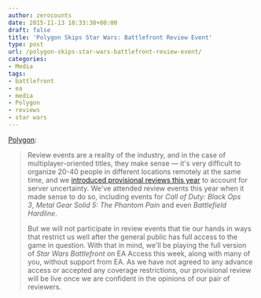 ```yaml
---
author: zerocounts
date: 2015-11-13 18:33:38+00:00
draft: false
title: 'Polygon Skips Star Wars: Battlefront Review Event'
type: post
url: /polygon-skips-star-wars-battlefront-review-event/
categories:
- Media
tags:
- battlefront
- ea
- media
- Polygon
- reviews
- star wars
---
```


[Polygon](http://www.polygon.com/2015/11/12/9724656/star-wars-battlefront-reviews-ea-access):

> Review events are a reality of the industry, and in the case of multiplayer-oriented titles, they make sense — it's very difficult to organize 20-40 people in different locations remotely at the same time, and we [introduced provisional reviews this year](http://www.polygon.com/pages/introducing-provisional-reviews) to account for server uncertainty. We've attended review events this year when it made sense to do so, including events for _Call of Duty: Black Ops 3_, _Metal Gear Solid 5: The Phantom Pain_ and even _Battlefield Hardline_.
>
> But we will not participate in review events that tie our hands in ways that restrict us well after the general public has full access to the game in question. With that in mind, we'll be playing the full version of _Star Wars Battlefront_ on EA Access this week, along with many of you, without support from EA. As we have not agreed to any advance access or accepted any coverage restrictions, our provisional review will be live once we are confident in the opinions of our pair of reviewers.
